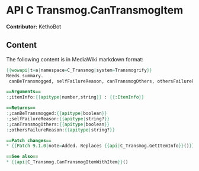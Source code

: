 # API C Transmog.CanTransmogItem

**Contributor:** KethoBot

## Content

The following content is in MediaWiki markdown format:

```mediawiki
{{wowapi|t=a|namespace=C_Transmog|system=Transmogrify}}
Needs summary.
 canBeTransmogged, selfFailureReason, canTransmogOthers, othersFailureReason = C_Transmog.CanTransmogItem(itemInfo)

==Arguments==
:;itemInfo:{{apitype|number,string}} : {{:ItemInfo}}

==Returns==
:;canBeTransmogged:{{apitype|boolean}}
:;selfFailureReason:{{apitype|string?}}
:;canTransmogOthers:{{apitype|boolean}}
:;othersFailureReason:{{apitype|string?}}

==Patch changes==
* {{Patch 9.1.0|note=Added. Replaces {{api|C_Transmog.GetItemInfo}}()}}

==See also==
* {{api|C_Transmog.CanTransmogItemWithItem}}()
```
